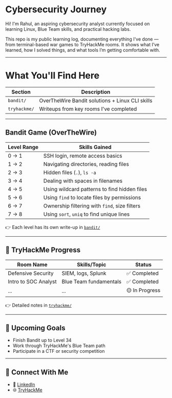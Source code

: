 # Cybersecurity Journey

Hi! I'm Rahul, an aspiring cybersecurity analyst currently focused on learning Linux, Blue Team skills, and practical hacking labs.

This repo is my public learning log, documenting everything I've done — from terminal-based war games to TryHackMe rooms. It shows what I’ve learned, how I solved things, and what tools I’m getting comfortable with.

---

# What You'll Find Here

| Section       | Description                                      |
|---------------|--------------------------------------------------|
| `bandit/`     | OverTheWire Bandit solutions + Linux CLI skills  |
| `tryhackme/`  | Writeups from key rooms I've completed           |

---

##  Bandit Game (OverTheWire)

| Level Range | Skills Gained                                  |
|-------------|-------------------------------------------------|
| 0 → 1       | SSH login, remote access basics                 |
| 1 → 2       | Navigating directories, reading files           |
| 2 → 3       | Hidden files (`.`), `ls -a`                     |
| 3 → 4       | Dealing with spaces in filenames                |
| 4 → 5       | Using wildcard patterns to find hidden files    |
| 5 → 6       | Using `find` to locate files by permissions     |
| 6 → 7       | Ownership filtering with `find`, size filters   |
| 7 → 8       | Using `sort`, `uniq` to find unique lines       |

👉 Each level has its own write-up in [`bandit/`](./bandit)

---

## 🧠 TryHackMe Progress

| Room Name             | Skills/Topic             | Status      |
|-----------------------|--------------------------|-------------|
| Defensive Security    | SIEM, logs, Splunk       | ✅ Completed |
| Intro to SOC Analyst  | Blue Team fundamentals   | ✅ Completed |
| ...                   | ...                      | 🟡 In Progress |

👉 Detailed notes in [`tryhackme/`](./tryhackme)

---

## 🚀 Upcoming Goals

- Finish Bandit up to Level 34
- Work through TryHackMe's Blue Team path
- Participate in a CTF or security competition

---

## 🤝 Connect With Me
- 🔗 [LinkedIn](https://www.linkedin.com/in/Rahul-Nandagopal)
- 🌐 [TryHackMe](https://tryhackme.com/p/rahulnandagopal91)
